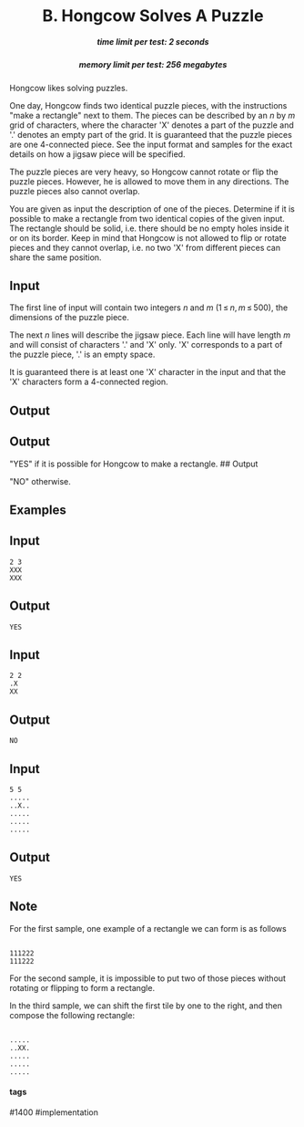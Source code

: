 <h1 style='text-align: center;'> B. Hongcow Solves A Puzzle</h1>

<h5 style='text-align: center;'>time limit per test: 2 seconds</h5>
<h5 style='text-align: center;'>memory limit per test: 256 megabytes</h5>

Hongcow likes solving puzzles.

One day, Hongcow finds two identical puzzle pieces, with the instructions "make a rectangle" next to them. The pieces can be described by an *n* by *m* grid of characters, where the character 'X' denotes a part of the puzzle and '.' denotes an empty part of the grid. It is guaranteed that the puzzle pieces are one 4-connected piece. See the input format and samples for the exact details on how a jigsaw piece will be specified.

The puzzle pieces are very heavy, so Hongcow cannot rotate or flip the puzzle pieces. However, he is allowed to move them in any directions. The puzzle pieces also cannot overlap.

You are given as input the description of one of the pieces. Determine if it is possible to make a rectangle from two identical copies of the given input. The rectangle should be solid, i.e. there should be no empty holes inside it or on its border. Keep in mind that Hongcow is not allowed to flip or rotate pieces and they cannot overlap, i.e. no two 'X' from different pieces can share the same position.

## Input

The first line of input will contain two integers *n* and *m* (1 ≤ *n*, *m* ≤ 500), the dimensions of the puzzle piece.

The next *n* lines will describe the jigsaw piece. Each line will have length *m* and will consist of characters '.' and 'X' only. 'X' corresponds to a part of the puzzle piece, '.' is an empty space.

It is guaranteed there is at least one 'X' character in the input and that the 'X' characters form a 4-connected region.

## Output

## Output

 "YES" if it is possible for Hongcow to make a rectangle. ## Output

 "NO" otherwise.

## Examples

## Input


```
2 3  
XXX  
XXX  

```
## Output


```
YES  

```
## Input


```
2 2  
.X  
XX  

```
## Output


```
NO  

```
## Input


```
5 5  
.....  
..X..  
.....  
.....  
.....  

```
## Output


```
YES  

```
## Note

For the first sample, one example of a rectangle we can form is as follows 


```
  
111222  
111222  

```
For the second sample, it is impossible to put two of those pieces without rotating or flipping to form a rectangle.

In the third sample, we can shift the first tile by one to the right, and then compose the following rectangle: 


```
  
.....  
..XX.  
.....  
.....  
.....  

```


#### tags 

#1400 #implementation 